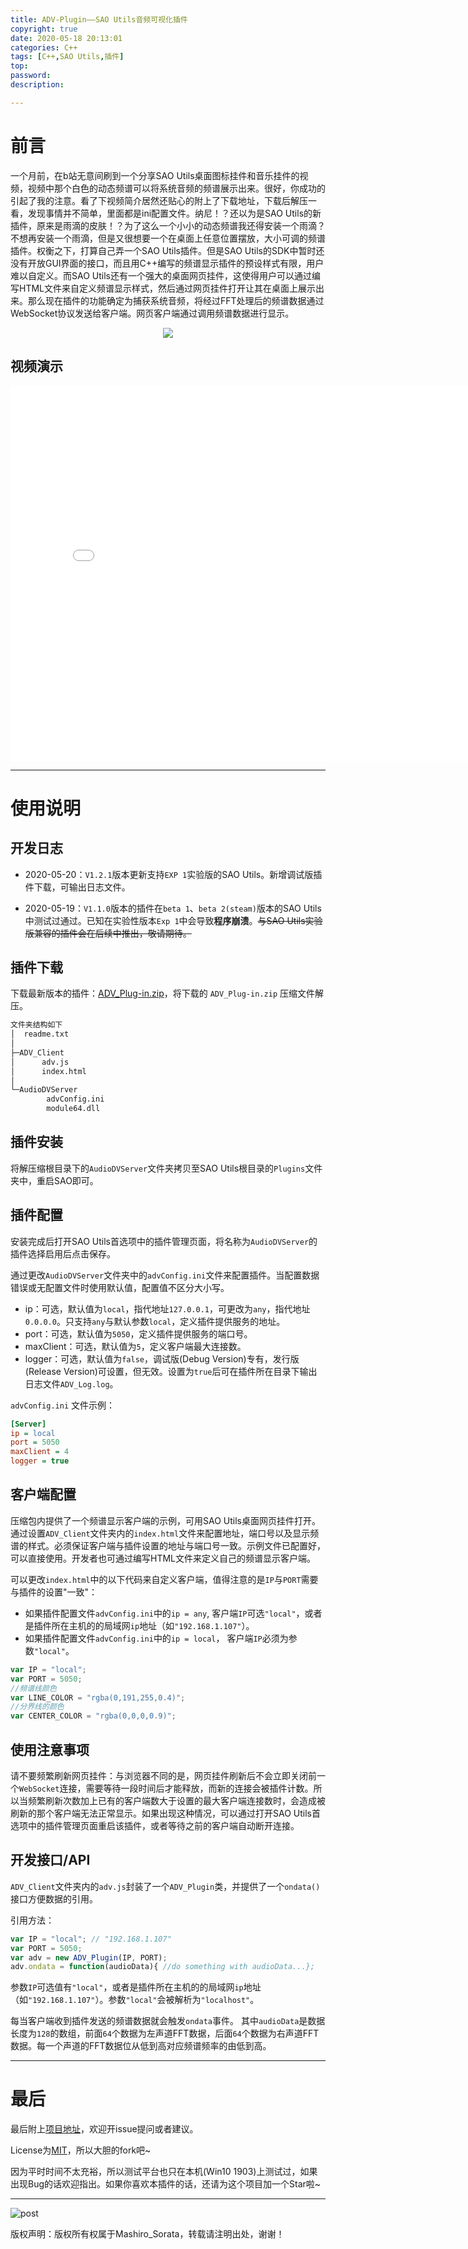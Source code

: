 ```yaml
---
title: ADV-Plugin——SAO Utils音频可视化插件
copyright: true
date: 2020-05-18 20:13:01
categories: C++
tags: [C++,SAO Utils,插件]
top:
password:
description:

---
```

# 前言
一个月前，在b站无意间刷到一个分享SAO Utils桌面图标挂件和音乐挂件的视频，视频中那个白色的动态频谱可以将系统音频的频谱展示出来。很好，你成功的引起了我的注意。看了下视频简介居然还贴心的附上了下载地址，下载后解压一看，发现事情并不简单，里面都是ini配置文件。纳尼！？还以为是SAO Utils的新插件，原来是雨滴的皮肤！？为了这么一个小小的动态频谱我还得安装一个雨滴？不想再安装一个雨滴，但是又很想要一个在桌面上任意位置摆放，大小可调的频谱插件。权衡之下，打算自己弄一个SAO Utils插件。但是SAO Utils的SDK中暂时还没有开放GUI界面的接口，而且用C++编写的频谱显示插件的预设样式有限，用户难以自定义。而SAO Utils还有一个强大的桌面网页挂件，这使得用户可以通过编写HTML文件来自定义频谱显示样式，然后通过网页挂件打开让其在桌面上展示出来。那么现在插件的功能确定为捕获系统音频，将经过FFT处理后的频谱数据通过WebSocket协议发送给客户端。网页客户端通过调用频谱数据进行显示。
<div align="center"><img src="https://github.com/Mashiro-Sorata/ADV-Plugin/blob/master/Image/ADV_demo.png?raw=true"></div>
<!-- more -->

<h2>视频演示</h2>

<div align="center"><iframe width="800" height="600" src="//player.bilibili.com/player.html?aid=285646304&bvid=BV1uf4y1U7Tx&cid=192662498&page=1" scrolling="no" border="0" frameborder="no" framespacing="0" allowfullscreen="true"> </iframe></div>

---
# 使用说明

## 开发日志

* 2020-05-20：`V1.2.1`版本更新支持`EXP 1`实验版的SAO Utils。新增调试版插件下载，可输出日志文件。


* 2020-05-19：`V1.1.0`版本的插件在`beta 1`、`beta 2(steam)`版本的SAO Utils中测试过通过。已知在实验性版本`Exp 1`中会导致**程序崩溃**。~~与SAO Utils实验版兼容的插件会在后续中推出，敬请期待。~~

## 插件下载
下载最新版本的插件：[ADV_Plug-in.zip](https://github.com/Mashiro-Sorata/ADV-Plugin/releases/latest)，将下载的 `ADV_Plug-in.zip` 压缩文件解压。
```html
文件夹结构如下
│  readme.txt
│
├─ADV_Client
│      adv.js
│      index.html
│
└─AudioDVServer
        advConfig.ini
        module64.dll
```

## 插件安装
将解压缩根目录下的`AudioDVServer`文件夹拷贝至SAO Utils根目录的`Plugins`文件夹中，重启SAO即可。

## 插件配置

安装完成后打开SAO Utils首选项中的插件管理页面，将名称为`AudioDVServer`的插件选择启用后点击保存。

通过更改`AudioDVServer`文件夹中的`advConfig.ini`文件来配置插件。当配置数据错误或无配置文件时使用默认值，配置值不区分大小写。
- ip：可选，默认值为`local`，指代地址`127.0.0.1`，可更改为`any`，指代地址`0.0.0.0`。只支持`any`与默认参数`local`，定义插件提供服务的地址。
- port：可选，默认值为`5050`，定义插件提供服务的端口号。
- maxClient：可选，默认值为`5`，定义客户端最大连接数。
- logger：可选，默认值为`false`，调试版(Debug Version)专有，发行版(Release Version)可设置，但无效。设置为`true`后可在插件所在目录下输出日志文件`ADV_Log.log`。

`advConfig.ini` 文件示例：
```ini
[Server]
ip = local
port = 5050
maxClient = 4
logger = true
```

## 客户端配置
压缩包内提供了一个频谱显示客户端的示例，可用SAO Utils桌面网页挂件打开。通过设置`ADV_Client`文件夹内的`index.html`文件来配置地址，端口号以及显示频谱的样式。必须保证客户端与插件设置的地址与端口号一致。示例文件已配置好，可以直接使用。开发者也可通过编写HTML文件来定义自己的频谱显示客户端。

可以更改`index.html`中的以下代码来自定义客户端，值得注意的是`IP`与`PORT`需要与插件的设置"一致"：

* 如果插件配置文件`advConfig.ini`中的`ip = any`, 客户端`IP`可选`"local"`，或者是插件所在主机的的局域网`ip`地址（如`"192.168.1.107"`）。
* 如果插件配置文件`advConfig.ini`中的`ip = local`， 客户端`IP`必须为参数`"local"`。

```javascript
var IP = "local";
var PORT = 5050;
//频谱线颜色
var LINE_COLOR = "rgba(0,191,255,0.4)";
//分界线的颜色
var CENTER_COLOR = "rgba(0,0,0,0.9)";
```

## 使用注意事项

请不要频繁刷新网页挂件：与浏览器不同的是，网页挂件刷新后不会立即关闭前一个`WebSocket`连接，需要等待一段时间后才能释放，而新的连接会被插件计数。所以当频繁刷新次数加上已有的客户端数大于设置的最大客户端连接数时，会造成被刷新的那个客户端无法正常显示。如果出现这种情况，可以通过打开SAO Utils首选项中的插件管理页面重启该插件，或者等待之前的客户端自动断开连接。

## 开发接口/API
`ADV_Client`文件夹内的`adv.js`封装了一个`ADV_Plugin`类，并提供了一个`ondata()`接口方便数据的引用。

引用方法：
```javascript
var IP = "local"; // "192.168.1.107"
var PORT = 5050;
var adv = new ADV_Plugin(IP, PORT);
adv.ondata = function(audioData){ //do something with audioData...};
```
参数`IP`可选值有`"local"`，或者是插件所在主机的的局域网`ip`地址（如`"192.168.1.107"`）。参数`"local"`会被解析为`"localhost"`。

每当客户端收到插件发送的频谱数据就会触发`ondata`事件。
其中`audioData`是数据长度为`128`的数组，前面`64`个数据为左声道FFT数据，后面`64`个数据为右声道FFT数据。每一个声道的FFT数据位从低到高对应频谱频率的由低到高。

---

# 最后

最后附上[项目地址](https://github.com/Mashiro-Sorata/ADV-Plugin)，欢迎开issue提问或者建议。

License为[MIT](https://github.com/Mashiro-Sorata/ADV-Plugin/blob/master/LICENSE)，所以大胆的fork吧~

因为平时时间不太充裕，所以测试平台也只在本机(Win10 1903)上测试过，如果出现Bug的话欢迎指出。如果你喜欢本插件的话，还请为这个项目加一个Star啦~

---

![post](https://t1.picb.cc/uploads/2019/02/18/VhzVBs.gif)

版权声明：版权所有权属于Mashiro_Sorata，转载请注明出处，谢谢！
